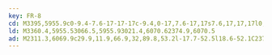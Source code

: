 ```yaml
---
key: FR-8
cd: M3395,5955.9c0-9.4-7.6-17-17-17c-9.4,0-17,7.6-17,17s7.6,17,17,17l0,0C3387.4,5972.9,3395,5965.3,3395,5955.9z
ld: M3360.4,5955.53066.5,5955.93021.4,6070.62374.9,6070.5
ad: M2311.3,6069.9c29.9,11.9,66.9,32,89.8,53.2l-17.7-52.5l18.6-52.1C2378.7,6039.2,2341.3,6058.6,2311.3,6069.9z
---
```


